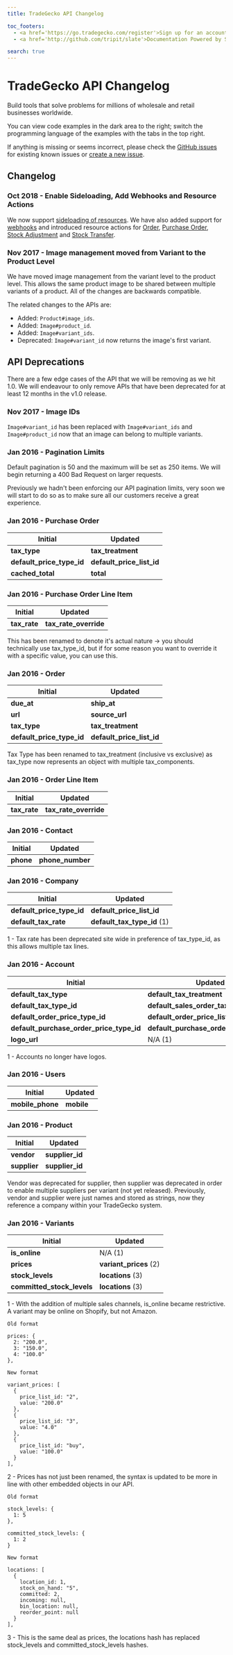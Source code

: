 ```yaml
---
title: TradeGecko API Changelog

toc_footers:
  - <a href='https://go.tradegecko.com/register'>Sign up for an account</a>
  - <a href='http://github.com/tripit/slate'>Documentation Powered by Slate</a>

search: true
---
```


# TradeGecko API Changelog

Build tools that solve problems for millions of wholesale and retail businesses worldwide.

You can view code examples in the dark area to the right; switch the programming language of the examples with the tabs in the top right.

If anything is missing or seems incorrect, please check the [GitHub issues](https://github.com/tradegecko/smaug/issues)
for existing known issues or [create a new issue](https://github.com/tradegecko/smaug/issues/new).

## Changelog

### Oct 2018 - Enable Sideloading, Add Webhooks and Resource Actions
We now support [sideloading of resources](/docs.html#sideloading-resources).
We have also added support for [webhooks](/docs.html#webhook)
and introduced resource actions for [Order](/docs.html#order-actions), [Purchase Order](/docs.html#purchase-order-actions), [Stock Adjustment](/docs.html#stock-adjustment-actions) and [Stock Transfer](/docs.html#stock-transfer-actions).

### Nov 2017 - Image management moved from Variant to the Product Level
We have moved image management from the variant level to the product level.
This allows the same product image to be shared between multiple variants of a product.
All of the changes are backwards compatible.

The related changes to the APIs are:

- Added: `Product#image_ids`.  
- Added: `Image#product_id`.  
- Added: `Image#variant_ids`.  
- Deprecated: `Image#variant_id` now returns the image's first variant.  



## API Deprecations

There are a few edge cases of the API that we will be removing as we hit 1.0.
We will endeavour to only remove APIs that have been deprecated for at least 12 months in the v1.0 release.

### Nov 2017 - Image IDs
`Image#variant_id` has been replaced with `Image#variant_ids` and `Image#product_id` now that an image can belong to multiple variants.

### Jan 2016 - Pagination Limits

Default pagination is 50 and the maximum will be set as 250 items. We will begin returning a 400 Bad Request on larger requests.

Previously we hadn't been enforcing our API pagination limits, very soon we will start to do so as to make sure all our customers receive a great experience.

### Jan 2016 - Purchase Order

| Initial                   | Updated                   |
| ------------------------- | -------                   |
| **tax_type**              | **tax_treatment**         |
| **default_price_type_id** | **default_price_list_id** |
| **cached_total**          | **total**                 |

### Jan 2016 - Purchase Order Line Item

| Initial      | Updated                   |
| -------      | -------                   |
| **tax_rate** | **tax_rate_override**     |

This has been renamed to denote it's actual nature -> you should technically use tax_type_id, but if for some reason you want to override it with a specific value, you can use this.

### Jan 2016 - Order

| Initial                   | Updated                   |
| -------                   | -------                   |
| **due_at**                | **ship_at**               |
| **url**                   | **source_url**            |
| **tax_type**              | **tax_treatment**         |
| **default_price_type_id** | **default_price_list_id** |

Tax Type has been renamed to tax_treatment (inclusive vs exclusive) as tax_type now represents an object
with multiple tax_components.

### Jan 2016 - Order Line Item

| Initial      | Updated               |
| -------      | -------               |
| **tax_rate** | **tax_rate_override** |

### Jan 2016 - Contact

| Initial   | Updated          |
| -------   | -------          |
| **phone** | **phone_number** |

### Jan 2016 - Company

| Initial                   | Updated                     |
| -------                   | -------                     |
| **default_price_type_id** | **default_price_list_id**   |
| **default_tax_rate**      | **default_tax_type_id** (1) |

1 - Tax rate has been deprecated site wide in preference of tax_type_id, as this allows multiple tax lines.

### Jan 2016 - Account

| Initial                                  | Updated                                  |
| -------                                  | -------                                  |
| **default_tax_type**                     | **default_tax_treatment**                |
| **default_tax_type_id**                  | **default_sales_order_tax_type_id**      |
| **default_order_price_type_id**          | **default_order_price_list_id**          |
| **default_purchase_order_price_type_id** | **default_purchase_order_price_list_id** |
| **logo_url**                             | N/A (1)                                  |

1 - Accounts no longer have logos.

### Jan 2016 - Users

| Initial          | Updated    |
| -------          | -------    |
| **mobile_phone** | **mobile** |

### Jan 2016 - Product

| Initial        | Updated         |
| -------        | -------         |
| **vendor**     | **supplier_id** |
| **supplier**   | **supplier_id** |

Vendor was deprecated for supplier, then supplier was deprecated in order to enable multiple suppliers per variant (not yet released). Previously, vendor and supplier were just names and stored as strings, now they reference a company within your TradeGecko system.

### Jan 2016 - Variants

| Initial                     | Updated    |
| --------------------------- | ---------- |
| **is_online**               | N/A (1)       |
| **prices**                  | **variant_prices** (2) |
| **stock_levels**            | **locations** (3)
| **committed_stock_levels**  | **locations** (3)

1 - With the addition of multiple sales channels, is_online became restrictive. A variant may be online on Shopify, but not Amazon.

```
Old format

prices: {
  2: "200.0",
  3: "150.0",
  4: "100.0"
},
```

```
New format

variant_prices: [
  {
    price_list_id: "2",
    value: "200.0"
  },
  {
    price_list_id: "3",
    value: "4.0"
  },
  {
    price_list_id: "buy",
    value: "100.0"
  }
],
```

2 - Prices has not just been renamed, the syntax is updated to be more in line with other embedded objects in our API.


```
Old format

stock_levels: {
  1: 5
},

committed_stock_levels: {
  1: 2
}
```

```
New format

locations: [
  {
    location_id: 1,
    stock_on_hand: "5",
    committed: 2,
    incoming: null,
    bin_location: null,
    reorder_point: null
  }
],
```

3 - This is the same deal as prices, the locations hash has replaced stock_levels and committed_stock_levels hashes.
